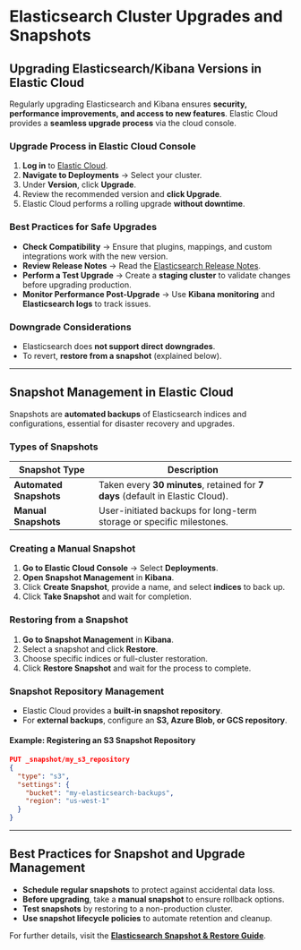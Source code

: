 # Elasticsearch Cluster Upgrades and Snapshots

## **Upgrading Elasticsearch/Kibana Versions in Elastic Cloud**
Regularly upgrading Elasticsearch and Kibana ensures **security, performance improvements, and access to new features**. Elastic Cloud provides a **seamless upgrade process** via the cloud console.

### **Upgrade Process in Elastic Cloud Console**
1. **Log in** to [Elastic Cloud](https://cloud.elastic.co/).
2. **Navigate to Deployments** → Select your cluster.
3. Under **Version**, click **Upgrade**.
4. Review the recommended version and **click Upgrade**.
5. Elastic Cloud performs a rolling upgrade **without downtime**.

### **Best Practices for Safe Upgrades**
- **Check Compatibility** → Ensure that plugins, mappings, and custom integrations work with the new version.
- **Review Release Notes** → Read the [Elasticsearch Release Notes](https://www.elastic.co/guide/en/elasticsearch/reference/current/release-notes.html).
- **Perform a Test Upgrade** → Create a **staging cluster** to validate changes before upgrading production.
- **Monitor Performance Post-Upgrade** → Use **Kibana monitoring** and **Elasticsearch logs** to track issues.

### **Downgrade Considerations**
- Elasticsearch does **not support direct downgrades**.
- To revert, **restore from a snapshot** (explained below).

---

## **Snapshot Management in Elastic Cloud**
Snapshots are **automated backups** of Elasticsearch indices and configurations, essential for disaster recovery and upgrades.

### **Types of Snapshots**
| Snapshot Type | Description |
|--------------|-------------|
| **Automated Snapshots** | Taken every **30 minutes**, retained for **7 days** (default in Elastic Cloud). |
| **Manual Snapshots** | User-initiated backups for long-term storage or specific milestones. |

### **Creating a Manual Snapshot**
1. **Go to Elastic Cloud Console** → Select **Deployments**.
2. **Open Snapshot Management** in **Kibana**.
3. Click **Create Snapshot**, provide a name, and select **indices** to back up.
4. Click **Take Snapshot** and wait for completion.

### **Restoring from a Snapshot**
1. **Go to Snapshot Management** in **Kibana**.
2. Select a snapshot and click **Restore**.
3. Choose specific indices or full-cluster restoration.
4. Click **Restore Snapshot** and wait for the process to complete.

### **Snapshot Repository Management**
- Elastic Cloud provides a **built-in snapshot repository**.
- For **external backups**, configure an **S3, Azure Blob, or GCS repository**.

#### **Example: Registering an S3 Snapshot Repository**
```json
PUT _snapshot/my_s3_repository
{
  "type": "s3",
  "settings": {
    "bucket": "my-elasticsearch-backups",
    "region": "us-west-1"
  }
}
```

---

## **Best Practices for Snapshot and Upgrade Management**
- **Schedule regular snapshots** to protect against accidental data loss.
- **Before upgrading**, take a **manual snapshot** to ensure rollback options.
- **Test snapshots** by restoring to a non-production cluster.
- **Use snapshot lifecycle policies** to automate retention and cleanup.

For further details, visit the **[Elasticsearch Snapshot & Restore Guide](https://www.elastic.co/guide/en/elasticsearch/reference/current/snapshots.html)**.
